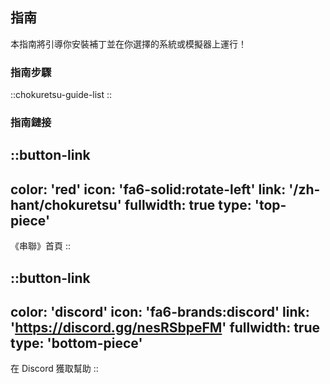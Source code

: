 ## 指南
本指南將引導你安裝補丁並在你選擇的系統或模擬器上運行！

### 指南步驟
::chokuretsu-guide-list
::

### 指南鏈接
::button-link
---
color: 'red'
icon: 'fa6-solid:rotate-left'
link: '/zh-hant/chokuretsu'
fullwidth: true
type: 'top-piece'
---
《串聯》首頁
::

::button-link
---
color: 'discord'
icon: 'fa6-brands:discord'
link: 'https://discord.gg/nesRSbpeFM'
fullwidth: true
type: 'bottom-piece'
---
在 Discord 獲取幫助
::